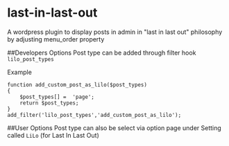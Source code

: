 # last-in-last-out
A wordpress plugin to display posts in admin in "last in last out" philosophy by adjusting menu_order property

##Developers Options
Post type can be added through filter hook `lilo_post_types`

Example
```
function add_custom_post_as_lilo($post_types)
{
    $post_types[] =  'page';
    return $post_types;
}
add_filter('lilo_post_types','add_custom_post_as_lilo');
```

##User Options
Post type can also be select via option page under Setting called `LiLo` (for Last In Last Out)

